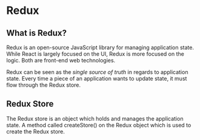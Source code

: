 # Redux

## What is Redux?

Redux is an open-source JavaScript library for managing application state. While React is largely focused on the UI, Redux is more focused on the logic. Both are front-end web technologies.

Redux can be seen as the *single source of truth* in regards to application state. Every time a piece of an application wants to update state, it must flow through the Redux store.

## Redux Store

The Redux store is an object which holds and manages the application state. A method called createStore() on the Redux object which is used to create the Redux store.